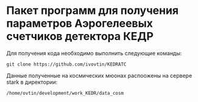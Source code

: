 # Пакет программ для получения параметров Аэрогелеевых счетчиков детектора КЕДР

Для получения кода необходимо выполнить следующие команды:
```
git clone https://github.com/ivovtin/KEDRATC
```
Данные полученные на космических мюонах распоожены на сервере stark в директории:
```
/home/ovtin/development/work_KEDR/data_cosm
```

